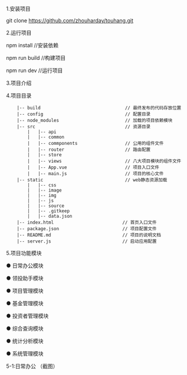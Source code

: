 1.安装项目

git clone https://github.com/zhouharday/touhang.git

2.运行项目

npm install //安装依赖

npm run build //构建项目

npm run dev //运行项目

3.项目介绍


4.项目目录

        |-- build                                // 最终发布的代码存放位置
        |-- config                               // 配置目录
        |-- node_modules                         // 加载的项目依赖模块   
        |-- src                                  // 资源目录
            |   |-- api
            |   |-- common 
            |   |-- commponents                  // 公用的组件文件
            |   |-- router                       // 路由配置
            |   |-- store
            |   |-- views                        // 八大项目模块的组件文件
            |   |-- App.vue                      // 项目入口文件
            |   |-- main.js                      // 项目的核心文件
        |-- static                               // web静态资源加载  
            |   |-- css
            |   |-- image   
            |   |-- img
            |   |-- js 
            |   |-- source 
            |   |-- .gitkeep 
            |   |-- data.json 
        |-- index.html                          // 首页入口文件  
        |-- package.json                        // 项目配置文件  
        |-- README.md                           // 项目的说明文档
        |-- server.js                           // 启动应用配置 

        
5.项目功能模块

● 日常办公模块

● 领投助手模块

● 项目管理模块

● 基金管理模块

● 投资者管理模块

● 综合查询模块

● 统计分析模块

● 系统管理模块


5-1:日常办公
（截图）





























